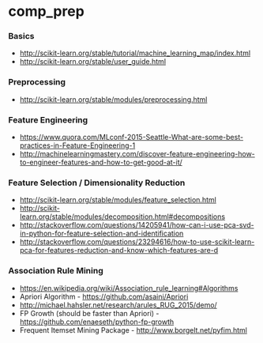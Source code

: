 # comp_prep

### Basics
* http://scikit-learn.org/stable/tutorial/machine_learning_map/index.html
* http://scikit-learn.org/stable/user_guide.html

### Preprocessing
* http://scikit-learn.org/stable/modules/preprocessing.html

### Feature Engineering

* https://www.quora.com/MLconf-2015-Seattle-What-are-some-best-practices-in-Feature-Engineering-1
* http://machinelearningmastery.com/discover-feature-engineering-how-to-engineer-features-and-how-to-get-good-at-it/


### Feature Selection / Dimensionality Reduction
* http://scikit-learn.org/stable/modules/feature_selection.html
* http://scikit-learn.org/stable/modules/decomposition.html#decompositions
* http://stackoverflow.com/questions/14205941/how-can-i-use-pca-svd-in-python-for-feature-selection-and-identification
* http://stackoverflow.com/questions/23294616/how-to-use-scikit-learn-pca-for-features-reduction-and-know-which-features-are-d

### Association Rule Mining
* https://en.wikipedia.org/wiki/Association_rule_learning#Algorithms
* Apriori Algorithm - https://github.com/asaini/Apriori
* http://michael.hahsler.net/research/arules_RUG_2015/demo/
* FP Growth (should be faster than Apriori) - https://github.com/enaeseth/python-fp-growth
* Frequent Itemset Mining Package - http://www.borgelt.net/pyfim.html

